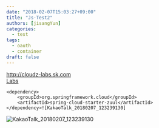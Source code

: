 ```yaml
---
date: "2018-02-07T15:03:27+09:00"
title: "Js-Test2"
authors: [jisangYun]
categories:
  - test
tags:
  - oauth
  - container
draft: false
---
```



<http://cloudz-labs.sk.com>  
[Labs](http://cloudz-labs.sk.com)

```
<dependency>
    <groupId>org.springframework.cloud</groupId>
    <artifactId>spring-cloud-starter-zuul</artifactId>
</dependency>![KakaoTalk_20180207_123239130]
```

![KakaoTalk_20180207_123239130](C:\Users\Administrator\Desktop\KakaoTalk_20180207_123239130.jpg)